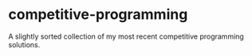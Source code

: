 # competitive-programming

A slightly sorted collection of my most recent competitive programming solutions.